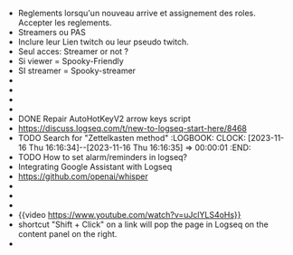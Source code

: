 - Reglements lorsqu'un nouveau arrive et assignement des roles. Accepter les reglements.
- Streamers ou PAS
- Inclure leur Lien twitch ou leur pseudo twitch.
- Seul acces: Streamer or not ?
- Si viewer = Spooky-Friendly
- SI streamer = Spooky-streamer
-
-
-
-
- DONE Repair AutoHotKeyV2 arrow keys script
- https://discuss.logseq.com/t/new-to-logseq-start-here/8468
- TODO Search for "Zettelkasten method"
  :LOGBOOK:
  CLOCK: [2023-11-16 Thu 16:16:34]--[2023-11-16 Thu 16:16:35] =>  00:00:01
  :END:
- TODO How to set alarm/reminders in logseq?
- Integrating Google Assistant with Logseq
- https://github.com/openai/whisper
-
-
-
- {{video https://www.youtube.com/watch?v=uJclYLS4oHs}}
- shortcut "Shift + Click" on a link will pop the page in Logseq on the content panel on the right.
-
